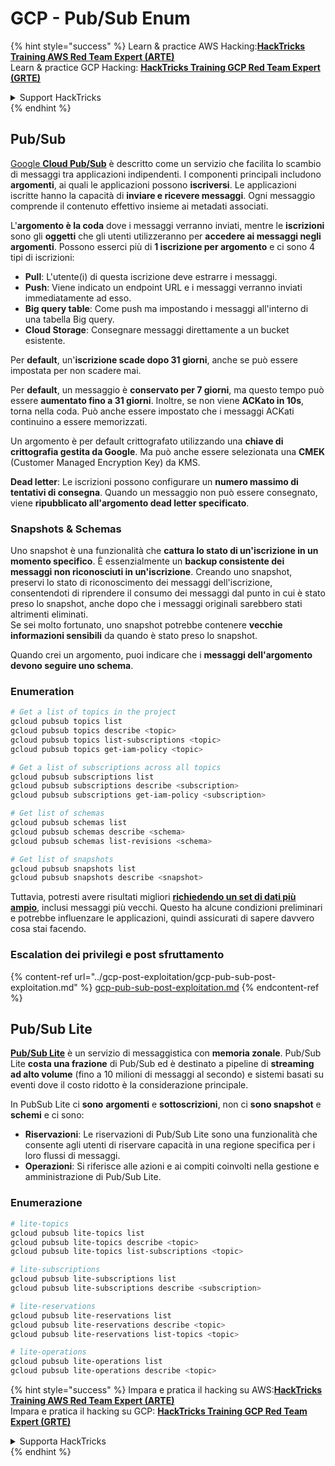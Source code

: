# GCP - Pub/Sub Enum

{% hint style="success" %}
Learn & practice AWS Hacking:<img src="../../../.gitbook/assets/image (1).png" alt="" data-size="line">[**HackTricks Training AWS Red Team Expert (ARTE)**](https://training.hacktricks.xyz/courses/arte)<img src="../../../.gitbook/assets/image (1).png" alt="" data-size="line">\
Learn & practice GCP Hacking: <img src="../../../.gitbook/assets/image (2).png" alt="" data-size="line">[**HackTricks Training GCP Red Team Expert (GRTE)**<img src="../../../.gitbook/assets/image (2).png" alt="" data-size="line">](https://training.hacktricks.xyz/courses/grte)

<details>

<summary>Support HackTricks</summary>

* Check the [**subscription plans**](https://github.com/sponsors/carlospolop)!
* **Join the** 💬 [**Discord group**](https://discord.gg/hRep4RUj7f) or the [**telegram group**](https://t.me/peass) or **follow** us on **Twitter** 🐦 [**@hacktricks\_live**](https://twitter.com/hacktricks\_live)**.**
* **Share hacking tricks by submitting PRs to the** [**HackTricks**](https://github.com/carlospolop/hacktricks) and [**HackTricks Cloud**](https://github.com/carlospolop/hacktricks-cloud) github repos.

</details>
{% endhint %}

## Pub/Sub <a href="#reviewing-cloud-pubsub" id="reviewing-cloud-pubsub"></a>

[Google **Cloud Pub/Sub**](https://cloud.google.com/pubsub/) è descritto come un servizio che facilita lo scambio di messaggi tra applicazioni indipendenti. I componenti principali includono **argomenti**, ai quali le applicazioni possono **iscriversi**. Le applicazioni iscritte hanno la capacità di **inviare e ricevere messaggi**. Ogni messaggio comprende il contenuto effettivo insieme ai metadati associati.

L'**argomento è la coda** dove i messaggi verranno inviati, mentre le **iscrizioni** sono gli **oggetti** che gli utenti utilizzeranno per **accedere ai messaggi negli argomenti**. Possono esserci più di **1 iscrizione per argomento** e ci sono 4 tipi di iscrizioni:

* **Pull**: L'utente(i) di questa iscrizione deve estrarre i messaggi.
* **Push**: Viene indicato un endpoint URL e i messaggi verranno inviati immediatamente ad esso.
* **Big query table**: Come push ma impostando i messaggi all'interno di una tabella Big query.
* **Cloud Storage**: Consegnare messaggi direttamente a un bucket esistente.

Per **default**, un'**iscrizione scade dopo 31 giorni**, anche se può essere impostata per non scadere mai.

Per **default**, un messaggio è **conservato per 7 giorni**, ma questo tempo può essere **aumentato fino a 31 giorni**. Inoltre, se non viene **ACKato in 10s**, torna nella coda. Può anche essere impostato che i messaggi ACKati continuino a essere memorizzati.

Un argomento è per default crittografato utilizzando una **chiave di crittografia gestita da Google**. Ma può anche essere selezionata una **CMEK** (Customer Managed Encryption Key) da KMS.

**Dead letter**: Le iscrizioni possono configurare un **numero massimo di tentativi di consegna**. Quando un messaggio non può essere consegnato, viene **ripubblicato all'argomento dead letter specificato**.

### Snapshots & Schemas

Uno snapshot è una funzionalità che **cattura lo stato di un'iscrizione in un momento specifico**. È essenzialmente un **backup consistente dei messaggi non riconosciuti in un'iscrizione**. Creando uno snapshot, preservi lo stato di riconoscimento dei messaggi dell'iscrizione, consentendoti di riprendere il consumo dei messaggi dal punto in cui è stato preso lo snapshot, anche dopo che i messaggi originali sarebbero stati altrimenti eliminati.\
Se sei molto fortunato, uno snapshot potrebbe contenere **vecchie informazioni sensibili** da quando è stato preso lo snapshot.

Quando crei un argomento, puoi indicare che i **messaggi dell'argomento devono seguire uno schema**.

### Enumeration
```bash
# Get a list of topics in the project
gcloud pubsub topics list
gcloud pubsub topics describe <topic>
gcloud pubsub topics list-subscriptions <topic>
gcloud pubsub topics get-iam-policy <topic>

# Get a list of subscriptions across all topics
gcloud pubsub subscriptions list
gcloud pubsub subscriptions describe <subscription>
gcloud pubsub subscriptions get-iam-policy <subscription>

# Get list of schemas
gcloud pubsub schemas list
gcloud pubsub schemas describe <schema>
gcloud pubsub schemas list-revisions <schema>

# Get list of snapshots
gcloud pubsub snapshots list
gcloud pubsub snapshots describe <snapshot>
```
Tuttavia, potresti avere risultati migliori [**richiedendo un set di dati più ampio**](https://cloud.google.com/pubsub/docs/replay-overview), inclusi messaggi più vecchi. Questo ha alcune condizioni preliminari e potrebbe influenzare le applicazioni, quindi assicurati di sapere davvero cosa stai facendo.

### Escalation dei privilegi e post sfruttamento

{% content-ref url="../gcp-post-exploitation/gcp-pub-sub-post-exploitation.md" %}
[gcp-pub-sub-post-exploitation.md](../gcp-post-exploitation/gcp-pub-sub-post-exploitation.md)
{% endcontent-ref %}

## Pub/Sub Lite

[**Pub/Sub Lite**](https://cloud.google.com/pubsub/docs/choosing-pubsub-or-lite) è un servizio di messaggistica con **memoria zonale**. Pub/Sub Lite **costa una frazione** di Pub/Sub ed è destinato a pipeline di **streaming ad alto volume** (fino a 10 milioni di messaggi al secondo) e sistemi basati su eventi dove il costo ridotto è la considerazione principale.

In PubSub Lite ci **sono** **argomenti** e **sottoscrizioni**, non ci **sono snapshot** e **schemi** e ci sono:

* **Riservazioni**: Le riservazioni di Pub/Sub Lite sono una funzionalità che consente agli utenti di riservare capacità in una regione specifica per i loro flussi di messaggi.
* **Operazioni**: Si riferisce alle azioni e ai compiti coinvolti nella gestione e amministrazione di Pub/Sub Lite.

### Enumerazione
```bash
# lite-topics
gcloud pubsub lite-topics list
gcloud pubsub lite-topics describe <topic>
gcloud pubsub lite-topics list-subscriptions <topic>

# lite-subscriptions
gcloud pubsub lite-subscriptions list
gcloud pubsub lite-subscriptions describe <subscription>

# lite-reservations
gcloud pubsub lite-reservations list
gcloud pubsub lite-reservations describe <topic>
gcloud pubsub lite-reservations list-topics <topic>

# lite-operations
gcloud pubsub lite-operations list
gcloud pubsub lite-operations describe <topic>
```
{% hint style="success" %}
Impara e pratica il hacking su AWS:<img src="../../../.gitbook/assets/image (1).png" alt="" data-size="line">[**HackTricks Training AWS Red Team Expert (ARTE)**](https://training.hacktricks.xyz/courses/arte)<img src="../../../.gitbook/assets/image (1).png" alt="" data-size="line">\
Impara e pratica il hacking su GCP: <img src="../../../.gitbook/assets/image (2).png" alt="" data-size="line">[**HackTricks Training GCP Red Team Expert (GRTE)**<img src="../../../.gitbook/assets/image (2).png" alt="" data-size="line">](https://training.hacktricks.xyz/courses/grte)

<details>

<summary>Supporta HackTricks</summary>

* Controlla i [**piani di abbonamento**](https://github.com/sponsors/carlospolop)!
* **Unisciti al** 💬 [**gruppo Discord**](https://discord.gg/hRep4RUj7f) o al [**gruppo telegram**](https://t.me/peass) o **seguici** su **Twitter** 🐦 [**@hacktricks\_live**](https://twitter.com/hacktricks\_live)**.**
* **Condividi trucchi di hacking inviando PR ai** [**HackTricks**](https://github.com/carlospolop/hacktricks) e [**HackTricks Cloud**](https://github.com/carlospolop/hacktricks-cloud) repos su github.

</details>
{% endhint %}
